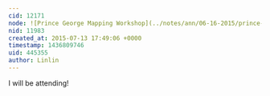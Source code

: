 ```yaml
---
cid: 12171
node: ![Prince George Mapping Workshop](../notes/ann/06-16-2015/prince-george-mapping-workshop)
nid: 11983
created_at: 2015-07-13 17:49:06 +0000
timestamp: 1436809746
uid: 445355
author: Linlin
---
```


I will be attending!